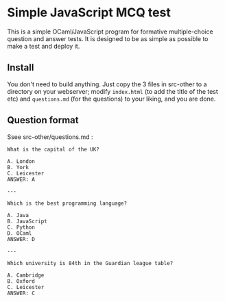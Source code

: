 # Simple JavaScript MCQ test

This is a simple OCaml/JavaScript program for formative
multiple-choice question and answer tests. It is designed to be as
simple as possible to make a test and deploy it.


## Install

You don't need to build anything. Just copy the 3 files in src-other
to a directory on your webserver; modify `index.html` (to add the
title of the test etc) and `questions.md` (for the questions) to your
liking, and you are done.


## Question format 

Ssee src-other/questions.md :

~~~
What is the capital of the UK?

A. London
B. York
C. Leicester
ANSWER: A

---

Which is the best programming language?

A. Java
B. JavaScript
C. Python
D. OCaml
ANSWER: D

---

Which university is 84th in the Guardian league table?

A. Cambridge
B. Oxford
C. Leicester
ANSWER: C

~~~

